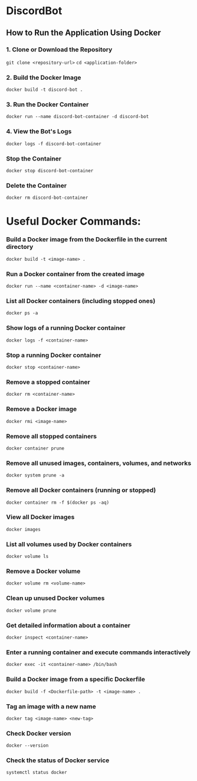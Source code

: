 ﻿# DiscordBot

## How to Run the Application Using Docker

### 1. Clone or Download the Repository
```git clone <repository-url>```
```cd <application-folder>```

### 2. Build the Docker Image
```docker build -t discord-bot .```

### 3. Run the Docker Container
```docker run --name discord-bot-container -d discord-bot```

### 4. View the Bot's Logs
```docker logs -f discord-bot-container```

### Stop the Container
```docker stop discord-bot-container```

### Delete the Container
```docker rm discord-bot-container```

# Useful Docker Commands:

### Build a Docker image from the Dockerfile in the current directory
```docker build -t <image-name> .```

### Run a Docker container from the created image
```docker run --name <container-name> -d <image-name>```

### List all Docker containers (including stopped ones)
```docker ps -a```

### Show logs of a running Docker container
```docker logs -f <container-name>```

### Stop a running Docker container
```docker stop <container-name>```

### Remove a stopped container
```docker rm <container-name>```

### Remove a Docker image
```docker rmi <image-name>```

### Remove all stopped containers
```docker container prune```

### Remove all unused images, containers, volumes, and networks
```docker system prune -a```

### Remove all Docker containers (running or stopped)
```docker container rm -f $(docker ps -aq)```

### View all Docker images
```docker images```

### List all volumes used by Docker containers
```docker volume ls```

### Remove a Docker volume
```docker volume rm <volume-name>```

### Clean up unused Docker volumes
```docker volume prune```

### Get detailed information about a container
```docker inspect <container-name>```

### Enter a running container and execute commands interactively
```docker exec -it <container-name> /bin/bash```

### Build a Docker image from a specific Dockerfile
```docker build -f <Dockerfile-path> -t <image-name> .```

### Tag an image with a new name
```docker tag <image-name> <new-tag>```

### Check Docker version
```docker --version```

### Check the status of Docker service
```systemctl status docker```